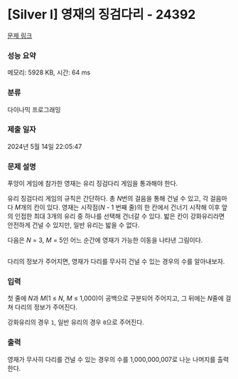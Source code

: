 # [Silver I] 영재의 징검다리 - 24392 

[문제 링크](https://www.acmicpc.net/problem/24392) 

### 성능 요약

메모리: 5928 KB, 시간: 64 ms

### 분류

다이나믹 프로그래밍

### 제출 일자

2024년 5월 14일 22:05:47

### 문제 설명

<p>푸앙이 게임에 참가한 영재는 유리 징검다리 게임을 통과해야 한다.</p>

<p>유리 징검다리 게임의 규칙은 간단하다. 총 <em>N</em>번의 걸음을 통해 건널 수 있고, 각 걸음마다 <em>M</em>개의 칸이 있다. 영재는 시작점(<em>N</em> - 1 번째 줄)의 한 칸에서 건너기 시작해 이후 앞의 인접한 최대 3개의 유리 중 하나를 선택해 건너갈 수 있다. 밟은 칸이 강화유리라면 안전하게 건널 수 있지만, 일반 유리는 밟을 수 없다.</p>

<p>다음은 <em>N</em> = 3, <em>M</em> = 5인 어느 순간에 영재가 가능한 이동을 나타낸 그림이다.</p>

<p style="text-align: center;"><img alt="" src="https://upload.acmicpc.net/31b77266-faac-4ac6-a4c5-8a43cb1637e3/-/preview/"></p>

<p>다리의 정보가 주어지면, 영재가 다리를 무사히 건널 수 있는 경우의 수를 알아내보자.</p>

### 입력 

 <p>첫 줄에 <em>N</em>과 <em>M</em>(1 ≤ <em>N</em>, <em>M</em> ≤ 1,000)이 공백으로 구분되어 주어지고, 그 뒤에는 <em>N</em>줄에 걸쳐 다리의 정보가 주어진다.</p>

<p>강화유리의 경우 <code>1</code>, 일반 유리의 경우 <code>0</code>으로 주어진다.</p>

### 출력 

 <p>영재가 무사히 다리를 건널 수 있는 경우의 수를 1,000,000,007로 나눈 나머지를 출력한다.</p>

